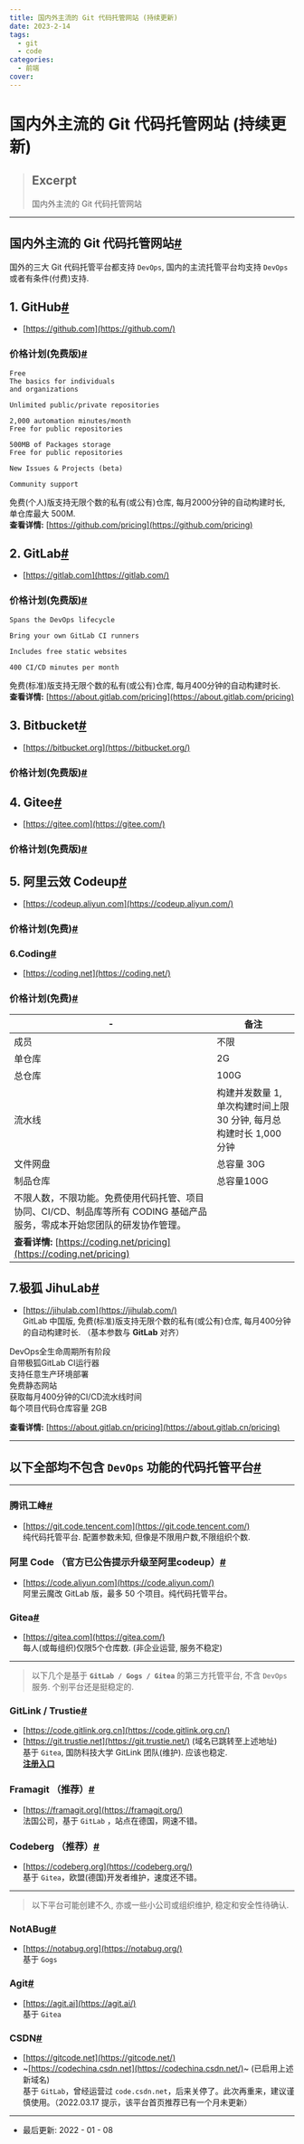 ```yaml
---
title: 国内外主流的 Git 代码托管网站 (持续更新) 
date: 2023-2-14
tags:
  - git
  - code
categories:
  - 前端
cover: 
---
```


# 国内外主流的 Git 代码托管网站 (持续更新) 

> ## Excerpt
> 国内外主流的 Git 代码托管网站

---
## 国内外主流的 Git 代码托管网站[#](https://www.cnblogs.com/jetsung/p/git-service.html#%E5%9B%BD%E5%86%85%E5%A4%96%E4%B8%BB%E6%B5%81%E7%9A%84-git-%E4%BB%A3%E7%A0%81%E6%89%98%E7%AE%A1%E7%BD%91%E7%AB%99)

国外的三大 Git 代码托管平台都支持 `DevOps`, 国内的主流托管平台均支持 `DevOps` 或者有条件(付费)支持.

## 1\. GitHub[#](https://www.cnblogs.com/jetsung/p/git-service.html#1-github)

-   [https://github.com](https://github.com/)

### 价格计划(免费版)[#](https://www.cnblogs.com/jetsung/p/git-service.html#%E4%BB%B7%E6%A0%BC%E8%AE%A1%E5%88%92%E5%85%8D%E8%B4%B9%E7%89%88)

```
Free
The basics for individuals
and organizations

Unlimited public/private repositories

2,000 automation minutes/month
Free for public repositories

500MB of Packages storage
Free for public repositories

New Issues & Projects (beta)

Community support
```

免费(个人)版支持无限个数的私有(或公有)仓库, 每月2000分钟的自动构建时长, 单仓库最大 500M.  
**查看详情:** [https://github.com/pricing](https://github.com/pricing)

## 2\. GitLab[#](https://www.cnblogs.com/jetsung/p/git-service.html#2-gitlab)

-   [https://gitlab.com](https://gitlab.com/)

### 价格计划(免费版)[#](https://www.cnblogs.com/jetsung/p/git-service.html#%E4%BB%B7%E6%A0%BC%E8%AE%A1%E5%88%92%E5%85%8D%E8%B4%B9%E7%89%88-1)

```
Spans the DevOps lifecycle

Bring your own GitLab CI runners

Includes free static websites

400 CI/CD minutes per month 
```

免费(标准)版支持无限个数的私有(或公有)仓库, 每月400分钟的自动构建时长.  
**查看详情:** [https://about.gitlab.com/pricing](https://about.gitlab.com/pricing)

## 3\. Bitbucket[#](https://www.cnblogs.com/jetsung/p/git-service.html#3-bitbucket)

-   [https://bitbucket.org](https://bitbucket.org/)

### 价格计划(免费版)[#](https://www.cnblogs.com/jetsung/p/git-service.html#%E4%BB%B7%E6%A0%BC%E8%AE%A1%E5%88%92%E5%85%8D%E8%B4%B9%E7%89%88-2)

## 4\. Gitee[#](https://www.cnblogs.com/jetsung/p/git-service.html#4-gitee)

-   [https://gitee.com](https://gitee.com/)

### 价格计划(免费版)[#](https://www.cnblogs.com/jetsung/p/git-service.html#%E4%BB%B7%E6%A0%BC%E8%AE%A1%E5%88%92%E5%85%8D%E8%B4%B9%E7%89%88-3)

## 5\. 阿里云效 Codeup[#](https://www.cnblogs.com/jetsung/p/git-service.html#5-%E9%98%BF%E9%87%8C%E4%BA%91%E6%95%88-codeup)

-   [https://codeup.aliyun.com](https://codeup.aliyun.com/)

### 价格计划(免费)[#](https://www.cnblogs.com/jetsung/p/git-service.html#%E4%BB%B7%E6%A0%BC%E8%AE%A1%E5%88%92%E5%85%8D%E8%B4%B9)

### 6.Coding[#](https://www.cnblogs.com/jetsung/p/git-service.html#6coding)

-   [https://coding.net](https://coding.net/)

### 价格计划(免费)[#](https://www.cnblogs.com/jetsung/p/git-service.html#%E4%BB%B7%E6%A0%BC%E8%AE%A1%E5%88%92%E5%85%8D%E8%B4%B9-1)

| \- | 备注 |
| --- | --- |
| 成员 | 不限 |
| 单仓库 | 2G |
| 总仓库 | 100G |
| 流水线 | 构建并发数量 1, 单次构建时间上限 30 分钟, 每月总构建时长 1,000 分钟 |
| 文件网盘 | 总容量 30G |
| 制品仓库 | 总容量100G |
| 不限人数，不限功能。免费使用代码托管、项目协同、CI/CD、制品库等所有 CODING 基础产品服务，零成本开始您团队的研发协作管理。 |  |
| **查看详情:** [https://coding.net/pricing](https://coding.net/pricing) |  |

## 7.极狐 JihuLab[#](https://www.cnblogs.com/jetsung/p/git-service.html#7%E6%9E%81%E7%8B%90-jihulab)

-   [https://jihulab.com](https://jihulab.com/)  
    GitLab 中国版, 免费(标准)版支持无限个数的私有(或公有)仓库, 每月400分钟的自动构建时长. （基本参数与 **GitLab** 对齐）

DevOps全生命周期所有阶段  
自带极狐GitLab CI运行器  
支持任意生产环境部署  
免费静态网站  
获取每月400分钟的CI/CD流水线时间  
每个项目代码仓库容量 2GB

**查看详情:** [https://about.gitlab.cn/pricing](https://about.gitlab.cn/pricing)

___

## 以下全部均不包含 `DevOps` 功能的代码托管平台[#](https://www.cnblogs.com/jetsung/p/git-service.html#%E4%BB%A5%E4%B8%8B%E5%85%A8%E9%83%A8%E5%9D%87%E4%B8%8D%E5%8C%85%E5%90%AB-devops-%E5%8A%9F%E8%83%BD%E7%9A%84%E4%BB%A3%E7%A0%81%E6%89%98%E7%AE%A1%E5%B9%B3%E5%8F%B0)

___

### 腾讯工峰[#](https://www.cnblogs.com/jetsung/p/git-service.html#%E8%85%BE%E8%AE%AF%E5%B7%A5%E5%B3%B0)

-   [https://git.code.tencent.com](https://git.code.tencent.com/)  
    纯代码托管平台. 配置参数未知, 但像是不限用户数,不限组织个数.

### 阿里 Code （官方已公告提示升级至阿里codeup）[#](https://www.cnblogs.com/jetsung/p/git-service.html#%E9%98%BF%E9%87%8C-code-%E5%AE%98%E6%96%B9%E5%B7%B2%E5%85%AC%E5%91%8A%E6%8F%90%E7%A4%BA%E5%8D%87%E7%BA%A7%E8%87%B3%E9%98%BF%E9%87%8Ccodeup)

-   [https://code.aliyun.com](https://code.aliyun.com/)  
    阿里云魔改 GitLab 版，最多 50 个项目。纯代码托管平台。

### Gitea[#](https://www.cnblogs.com/jetsung/p/git-service.html#gitea)

-   [https://gitea.com](https://gitea.com/)  
    每人(或每组织)仅限5个仓库数. (非企业运营, 服务不稳定)

___

> 以下几个是基于 **`GitLab / Gogs / Gitea`** 的第三方托管平台, 不含 `DevOps` 服务. 个别平台还是挺稳定的.

### GitLink / Trustie[#](https://www.cnblogs.com/jetsung/p/git-service.html#gitlink--trustie)

-   [https://code.gitlink.org.cn](https://code.gitlink.org.cn/)
-   [https://git.trustie.net](https://git.trustie.net/) (域名已跳转至上述地址)  
    基于 `Gitea`, 国防科技大学 GitLink 团队(维护). 应该也稳定.  
    **[注册入口](https://www.gitlink.org.cn/register)**

### Framagit （推荐）[#](https://www.cnblogs.com/jetsung/p/git-service.html#framagit-%E6%8E%A8%E8%8D%90)

-   [https://framagit.org](https://framagit.org/)  
    法国公司，基于 `GitLab` ，站点在德国，网速不错。

### Codeberg （推荐）[#](https://www.cnblogs.com/jetsung/p/git-service.html#codeberg-%E6%8E%A8%E8%8D%90)

-   [https://codeberg.org](https://codeberg.org/)  
    基于 `Gitea`，欧盟(德国)开发者维护，速度还不错。

___

> 以下平台可能创建不久, 亦或一些小公司或组织维护, 稳定和安全性待确认.

### NotABug[#](https://www.cnblogs.com/jetsung/p/git-service.html#notabug)

-   [https://notabug.org](https://notabug.org/)  
    基于 `Gogs`

### Agit[#](https://www.cnblogs.com/jetsung/p/git-service.html#agit)

-   [https://agit.ai](https://agit.ai/)  
    基于 `Gitea`

### CSDN[#](https://www.cnblogs.com/jetsung/p/git-service.html#csdn)

-   [https://gitcode.net](https://gitcode.net/)
-   ~[https://codechina.csdn.net](https://codechina.csdn.net/)~ (已启用上述新域名)  
    基于 `GitLab`，曾经运营过 `code.csdn.net`，后来关停了。此次再重来，建议谨慎使用。（2022.03.17 提示，该平台首页推荐已有一个月未更新）

___

-   最后更新: 2022 - 01 - 08
